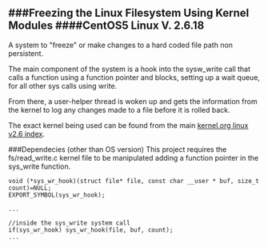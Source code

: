 ###Freezing the Linux Filesystem Using Kernel Modules 
####CentOS5 Linux V. 2.6.18
---
A system to "freeze" or make changes to a hard coded file path non persistent. 

The main component of the system is a hook into the sysw_write call that calls a function using a function pointer and blocks, setting up a wait queue, for all other sys calls using write.

From there, a user-helper thread is woken up and gets the information from the kernel to log any changes made to a file before it is rolled back.

The exact kernel being used can be found from the main [kernel.org linux v2.6 index](https://www.kernel.org/pub/linux/kernel/v2.6/).

###Dependecies (other than OS version)
This project requires the fs/read_write.c kernel file to be manipulated adding a function pointer in the sys_write function.

```
void (*sys_wr_hook)(struct file* file, const char __user * buf, size_t count)=NULL;
EXPORT_SYMBOL(sys_wr_hook);

...

//inside the sys_write system call
if(sys_wr_hook) sys_wr_hook(file, buf, count);
...

```
